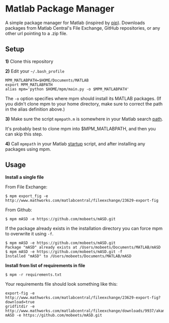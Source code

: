 # Matlab Package Manager

A simple package manager for Matlab (inspired by [pip](https://github.com/pypa/pip)). Downloads packages from Matlab Central's File Exchange, GitHub repositories, or any other url pointing to a .zip file.

## Setup

__1)__ Clone this repository

__2)__ Edit your `~/.bash_profile`

```    
MPM_MATLABPATH=$HOME/Documents/MATLAB
export MPM_MATLABPATH
alias mpm='python $HOME/mpm/main.py -o $MPM_MATLABPATH'
```

The `-o` option specifies where mpm should install its MATLAB packages.
(If you didn't clone mpm to your home directory, make sure to correct the path in the alias definition above.)

__3)__ Make sure the script `mpmpath.m` is somewhere in your Matlab search [path](http://www.mathworks.com/help/matlab/matlab_env/what-is-the-matlab-search-path.html).

It's probably best to clone mpm into $MPM_MATLABPATH, and then you can skip this step.

__4)__ Call `mpmpath` in your Matlab [startup](http://www.mathworks.com/help/matlab/ref/startup.html) script, and after installing any packages using mpm.

## Usage

__Install a single file__

From File Exchange:

```
$ mpm export_fig -e http://www.mathworks.com/matlabcentral/fileexchange/23629-export-fig
```

From Github:

```
$ mpm mASD -e https://github.com/mobeets/mASD.git
```

If the package already exists in the installation directory you can force mpm to overwrite it using `-f`.

```
$ mpm mASD -e https://github.com/mobeets/mASD.git
Package "mASD" already exists at /Users/mobeets/Documents/MATLAB/mASD
$ mpm mASD -e https://github.com/mobeets/mASD.git -f
Installed "mASD" to /Users/mobeets/Documents/MATLAB/mASD
```

__Install from list of requirements in file__

```
$ mpm -r requirements.txt
```

Your requirements file should look something like this:

    export-fig -e http://www.mathworks.com/matlabcentral/fileexchange/23629-export-fig?download=true
    gridfitdir -e http://www.mathworks.com/matlabcentral/fileexchange/downloads/9937/akamai/gridfitdir.zip
    mASD -e https://github.com/mobeets/mASD.git

